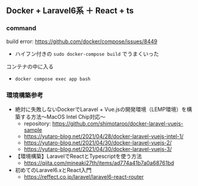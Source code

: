 ## Docker + Laravel6系 ＋ React + ts

### command

build error: https://github.com/docker/compose/issues/8449 
- ハイフン付きの `sudo docker-compose build` でうまくいった

コンテナの中に入る

- `docker compose exec app bash`

### 環境構築参考
- 絶対に失敗しないDockerでLaravel + Vue.jsの開発環境（LEMP環境）を構築する方法〜MacOS Intel Chip対応〜
  - repository: https://github.com/shimotaroo/docker-laravel-vuejs-sample
  - https://yutaro-blog.net/2021/04/28/docker-laravel-vuejs-intel-1/
  - https://yutaro-blog.net/2021/04/30/docker-laravel-vuejs-2/
  - https://yutaro-blog.net/2021/04/30/docker-laravel-vuejs-3/
- 【環境構築】LaravelでReactとTypescriptを使う方法
  - https://qiita.com/mineaki27th/items/ad774a41b7a0a68761bd
- 初めてのLaravel6.xとReact入門
  - https://reffect.co.jp/laravel/laravel6-react-router

